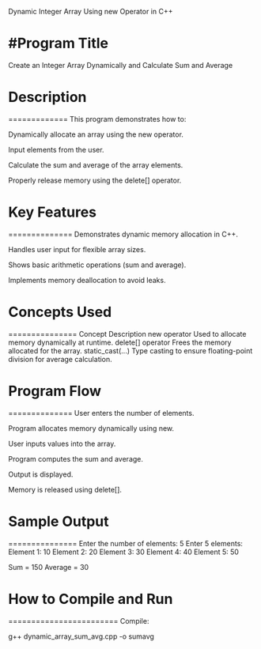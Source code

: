 Dynamic Integer Array Using new Operator in C++

#Program Title
==============
Create an Integer Array Dynamically and Calculate Sum and Average



# Description
=============
This program demonstrates how to:

Dynamically allocate an array using the new operator.

Input elements from the user.

Calculate the sum and average of the array elements.

Properly release memory using the delete[] operator.



# Key Features
==============
Demonstrates dynamic memory allocation in C++.

Handles user input for flexible array sizes.

Shows basic arithmetic operations (sum and average).

Implements memory deallocation to avoid leaks.



# Concepts Used
===============
Concept	Description
new operator	Used to allocate memory dynamically at runtime.
delete[] operator	Frees the memory allocated for the array.
static_cast<float>(...)	Type casting to ensure floating-point division for average calculation.



# Program Flow
==============
User enters the number of elements.

Program allocates memory dynamically using new.

User inputs values into the array.

Program computes the sum and average.

Output is displayed.

Memory is released using delete[].



# Sample Output
===============
Enter the number of elements: 5
Enter 5 elements:
Element 1: 10
Element 2: 20
Element 3: 30
Element 4: 40
Element 5: 50

Sum = 150
Average = 30



# How to Compile and Run
========================
Compile:

g++ dynamic_array_sum_avg.cpp -o sumavg